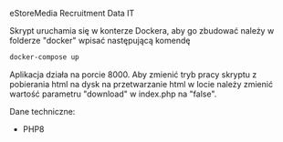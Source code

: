 eStoreMedia Recruitment Data IT

Skrypt uruchamia się w konterze Dockera, aby go zbudować należy w folderze "docker" wpisać następującą komendę
```sh
docker-compose up
```
Aplikacja działa na porcie 8000.
Aby zmienić tryb pracy skryptu z pobierania html na dysk na przetwarzanie html w locie należy zmienić wartość parametru "download" w index.php na "false".

Dane techniczne:
- PHP8

